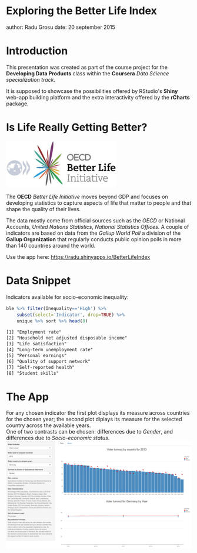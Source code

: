Exploring the Better Life Index
========================================================
author: Radu Grosu
date: 20 september 2015


Introduction
========================================================
This presentation was created as part of the course project for the **Developing Data Products** class within the **Coursera** *Data Science specialization track*.

It is supposed to showcase the possibilities offered by RStudio's **Shiny** web-app building platform and the extra interactivity offered by the **rCharts** package.


Is Life Really Getting Better?
========================================================

![img](presentation-figure/oecd.png)

The **OECD** *Better Life Initiative* moves beyond GDP and focuses on developing statistics to capture aspects of life that matter to people and that shape the quality of their lives.

The data mostly come from official sources such as the *OECD* or National Accounts, *United Nations Statistics*, *National Statistics Offices*. A couple of indicators are based on data from the *Gallup World Poll* a division of the **Gallup Organization** that regularly conducts public opinion polls in more than 140 countries around the world.

Use the app here:  https://radu.shinyapps.io/BetterLifeIndex

Data Snippet
========================================================


Indicators available for socio-economic inequality:

```r
ble %>% filter(Inequality=='High') %>%
    subset(select='Indicator', drop=TRUE) %>%
    unique %>% sort %>% head(8)
```

```
[1] "Employment rate"                         
[2] "Household net adjusted disposable income"
[3] "Life satisfaction"                       
[4] "Long-term unemployment rate"             
[5] "Personal earnings"                       
[6] "Quality of support network"              
[7] "Self-reported health"                    
[8] "Student skills"                          
```


The App
========================================================
For any chosen indicator the first plot displays its measure across countries for the chosen year; the second plot diplays its measure for the selected country across the available years.<br>
One of two contrasts can be chosen: differences due to *Gender*, and differences due to
*Socio-economic status*.
![app-screenshot](presentation-figure/app-screenshot.png)
